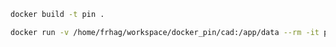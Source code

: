 ```bash
docker build -t pin .
```

```bash
docker run -v /home/frhag/workspace/docker_pin/cad:/app/data --rm -it pin
```
